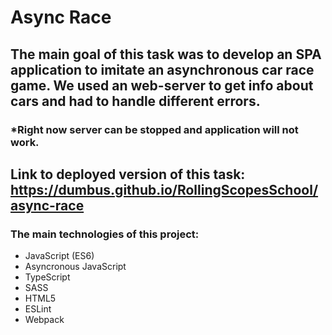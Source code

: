 # Async Race
## The main goal of this task was to develop an SPA application to imitate an asynchronous car race game. We used an web-server to get info about cars and had to handle different errors.
### *Right now server can be stopped and application will not work.
## Link to deployed version of this task: https://dumbus.github.io/RollingScopesSchool/async-race
### The main technologies of this project:
* JavaScript (ES6)
* Asyncronous JavaScript
* TypeScript
* SASS
* HTML5
* ESLint
* Webpack
